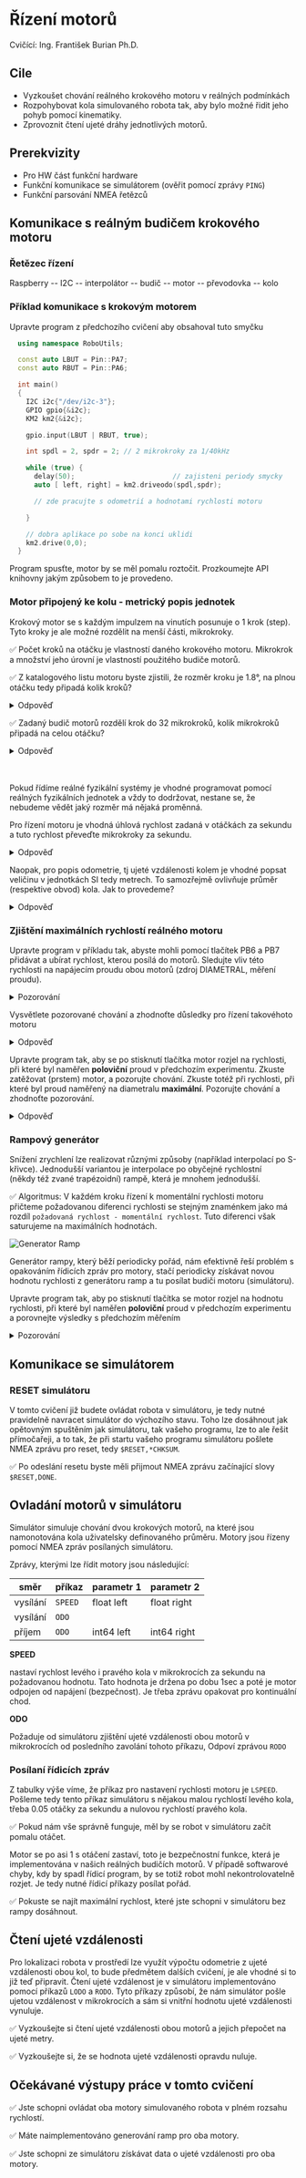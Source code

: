 # Řízení motorů
Cvičící: Ing. František Burian  Ph.D.

## Cile
* Vyzkoušet chování reálného krokového motoru v reálných podmínkách
* Rozpohybovat kola simulovaného robota tak, aby bylo možné řidit jeho pohyb pomocí kinematiky.
* Zprovoznit čtení ujeté dráhy jednotlivých motorů.

## Prerekvizity
* Pro HW část funkční hardware
* Funkční komunikace se simulátorem (ověřit pomocí zprávy `PING`)
* Funkční parsování NMEA řetězců

## Komunikace s reálným budičem krokového motoru

### Řetězec řízení

Raspberry -- I2C -- interpolátor -- budič -- motor -- převodovka -- kolo

### Příklad komunikace s krokovým motorem

Upravte program z předchozího cvičení aby obsahoval tuto smyčku

```cpp
  using namespace RoboUtils;

  const auto LBUT = Pin::PA7;
  const auto RBUT = Pin::PA6;

  int main()
  {
    I2C i2c{"/dev/i2c-3"};
    GPIO gpio{&i2c};
    KM2 km2{&i2c};

    gpio.input(LBUT | RBUT, true);

    int spdl = 2, spdr = 2; // 2 mikrokroky za 1/40kHz

    while (true) {
      delay(50);                        // zajisteni periody smycky
      auto [ left, right] = km2.driveodo(spdl,spdr);

      // zde pracujte s odometrií a hodnotami rychlosti motoru

    }

    // dobra aplikace po sobe na konci uklidi
    km2.drive(0,0);
  }
```

Program spusťte, motor by se měl pomalu roztočit. Prozkoumejte API knihovny jakým způsobem to je provedeno.


### Motor připojený ke kolu - metrický popis jednotek

Krokový motor se s každým impulzem na vinutích posunuje o 1 krok (step). Tyto kroky je ale možné rozdělit na menší části, mikrokroky.

✅ Počet kroků na otáčku je vlastností daného krokového motoru. Mikrokrok a množství jeho úrovní je vlastností použitého budiče motorů.

✅ Z katalogového listu motoru byste zjistili, že rozměr kroku je 1.8°, na plnou otáčku tedy připadá kolik kroků?
<details>
    <summary>Odpověď</summary>
    360 / 1.8 = 200
</details>

✅ Zadaný budič motorů rozdělí krok do 32 mikrokroků, kolik mikrokroků připadá na celou otáčku?
<details>
    <summary>Odpověď</summary>
    200 * 32 = 6400
</details>
<br/><br/>

Pokud řídíme reálné fyzikální systémy je vhodné programovat pomocí reálných fyzikálních jednotek a vždy to dodržovat, nestane se, že nebudeme vědět jaký rozměr má nějaká proměnná.

Pro řízení motoru je vhodná úhlová rychlost zadaná v otáčkách za sekundu a tuto rychlost převeďte mikrokroky za sekundu.
<details>
    <summary>Odpověď</summary>
    speedInMicrosteps = targetSpeed * microstepsPerRevolution
</details>

Naopak, pro popis odometrie, tj ujeté vzdálenosti kolem je vhodné popsat veličinu v jednotkách SI tedy metrech. To samozřejmě ovlivňuje průměr (respektive obvod) kola. Jak to provedeme?
<details>
    <summary>Odpověď</summary>
    targetPosition = positionInMicrosteps * wheelCircumference / microstepsPerRevolution
</details>


### Zjištění maximálních rychlostí reálného motoru

Upravte program v příkladu tak, abyste mohli pomocí tlačítek PB6 a PB7 přidávat a ubírat rychlost, kterou posílá do motorů. Sledujte vliv 
této rychlosti na napájecím proudu obou motorů (zdroj DIAMETRAL, měření proudu).
<details>
    <summary>Pozorování</summary>
    Proud, tedy výkon dodávaný do zátěže od určité rychlosti začne klesat !
</details>

Vysvětlete pozorované chování a zhodnoťte důsledky pro řízení takovéhoto motoru
<details>
    <summary>Odpověď</summary>
    V určitých otáčkách již nevyvineme sílu na pokračování otáčení motorem a motor se zastaví. 
</details>

Upravte program tak, aby se po stisknutí tlačítka motor rozjel na rychlosti, při které byl naměřen **poloviční** proud v předchozím experimentu. 
Zkuste zatěžovat (prstem) motor, a pozorujte chování. Zkuste totéž při rychlosti, při které byl proud naměřený na diametralu **maximální**. 
Pozorujte chování a zhodnoťte pozorování.
<details>
    <summary>Odpověď</summary>
    Při nejvyšším příkonu můžeme vyvinout nejvyšší sílu. Sílu temelínu najdeme v hermelínu. Čím vyšší bude mít robot hmotnost, tím více zatěžujeme motory a tím menší zrychlení utáhne. Problém lze obejít snížením síly potřebné pro otáčení - tj snížením zrychlení.
</details>


### Rampový generátor

Snížení zrychlení lze realizovat různými způsoby (například interpolací po S-křivce). Jednodušší variantou je interpolace po obyčejné rychlostní   
(někdy též zvané trapézoidní) rampě, která je mnohem jednodušší.

✅ Algoritmus: V každém kroku řízení k momentální rychlosti motoru přičteme požadovanou diferenci rychlosti se stejným znaménkem jako má rozdíl `požadovaná rychlost - momentální rychlost`. Tuto diferenci však saturujeme na maximálních hodnotách.

![Generator Ramp](../images/ramp_gen.jpg)

Generátor rampy, který běží periodicky pořád, nám efektivně řeší problém s opakováním řídicích zpráv pro motory, stačí periodicky získávat novou hodnotu rychlosti z generátoru ramp a tu posílat budiči motoru (simulátoru).

Upravte program tak, aby po stisknutí tlačítka se motor rozjel na hodnotu rychlosti, při které byl naměřen **poloviční** proud v předchozím experimentu a porovnejte výsledky s předchozím měřením
<details>
    <summary>Pozorování</summary>
    Motor se snížením rampy lze zatížit více a tím pádem dosáhnout vyšší rychlosti bez zastavení. Čím pomalejší rampa je, tím více síly motoru zbyde pro udržení rychlosti, ale reakce motoru se notně zpomalí.
</details>

## Komunikace se simulátorem

### RESET simulátoru
V tomto cvičení již budete ovládat robota v simulátoru, je tedy nutné pravidelně navracet simulátor do výchozího stavu.
Toho lze dosáhnout jak opětovným spuštěním jak simulátoru, tak vašeho programu, lze to ale řešit přímočařeji, a to tak, 
že při startu vašeho programu simulátoru pošlete NMEA zprávu pro reset, tedy `$RESET,*CHKSUM`.

✅ Po odeslání resetu byste měli přijmout NMEA zprávu začínající slovy `$RESET,DONE`.

## Ovladání motorů v simulátoru
Simulátor simuluje chování dvou krokových motorů, na které jsou namonotována kola uživatelsky definovaného průměru.
Motory jsou řízeny pomocí NMEA zpráv posílaných simulátoru.

Zprávy, kterými lze řídit motory jsou následující:

| směr     | příkaz    | parametr 1 | parametr 2  |
|----------|---------- | -----------|------------ |
| vysílání | `SPEED`   | float left | float right |
| vysílání | `ODO`     |            |             |
| příjem   | `ODO`    | int64 left | int64 right |

**SPEED**

nastaví rychlost levého i pravého kola v mikrokrocích za sekundu na požadovanou hodnotu. Tato hodnota je držena po dobu 1sec a poté je motor odpojen od napájení (bezpečnost). Je třeba zprávu opakovat pro kontinuální chod.

**ODO**

Požaduje od simulátoru zjištění ujeté vzdálenosti obou motorů v mikrokrocích od posledního zavolání tohoto příkazu, Odpoví zprávou `RODO`



### Posílaní řídicích zpráv

Z tabulky výše víme, že příkaz pro nastavení rychlosti motoru je `LSPEED`.
Pošleme tedy tento příkaz simulátoru s nějakou malou rychlostí levého kola, třeba 0.05 otáčky za sekundu a nulovou rychlostí pravého kola.

✅ Pokud nám vše správně funguje, měl by se robot v simulátoru začít pomalu otáčet.

Motor se po asi 1 s otáčení zastaví, toto je bezpečnostní funkce, která je implementována v našich reálných budičích motorů. V případě softwarové chyby, kdy by spadl řídicí program, by se totiž robot mohl nekontrolovatelně rozjet.
Je tedy nutné řídicí příkazy posílat pořád.

✅ Pokuste se najít maximální rychlost, které jste schopni v simulátoru bez rampy dosáhnout.


## Čtení ujeté vzdálenosti

Pro lokalizaci robota v prostředí lze využít výpočtu odometrie z ujeté vzdálenosti obou kol, to bude předmětem dalších cvičení, je ale vhodné si to již teď připravit.
Čtení ujeté vzdálenost je v simulátoru implementováno pomocí příkazů `LODO` a `RODO`. Tyto příkazy způsobí, že nám simulátor pošle ujetou vzdálenost v mikrokrocích a sám si vnitřní hodnotu ujeté vzdálenosti vynuluje.

✅ Vyzkoušejte si čtení ujeté vzdálenosti obou motorů a jejich přepočet na ujeté metry.

✅ Vyzkoušejte si, že se hodnota ujeté vzdálenosti opravdu nuluje.



## Očekávané výstupy práce v tomto cvičení

✅ Jste schopni ovládat oba motory simulovaného robota v plném rozsahu rychlostí.

✅ Máte naimplementováno generování ramp pro oba motory.

✅ Jste schopni ze simulátoru získávat data o ujeté vzdálenosti pro oba motory.
